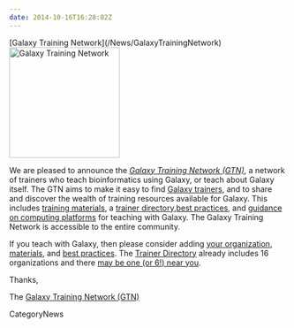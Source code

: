 ```yaml
---
date: 2014-10-16T16:28:02Z
---
```

<div class='newsItemHeader'>[Galaxy Training Network](/News/GalaxyTrainingNetwork)</div>

<div class='right'><a href='/Teach'><img src='/Images/Logos/GTNLogo600.png' alt='Galaxy Training Network' width="200" /></a></div>

We are pleased to announce the *[Galaxy Training Network (GTN)](/Teach/GTN)*, a network of trainers who teach bioinformatics using Galaxy, or teach about Galaxy itself.  The GTN aims to make it easy to find [Galaxy trainers](/Teach/Trainers), and to share and discover the wealth of training resources available for Galaxy.  This includes [training materials](/Teach/Resources), a [trainer directory](/Teach/Trainers),[best practices](/Teach/BestPractices), and [guidance on computing platforms](/Teach/ComputingPlatforms) for teaching with Galaxy.  The Galaxy Training Network is accessible to the entire community.  

If you teach with Galaxy, then please consider adding [your organization](/Teach/Trainers#add-a-trainer), [materials](/Teach/Resources#add-a-training-resource), and [best practices](/Teach/BestPractices). The [Trainer Directory](/Teach/Trainers) already includes 16 organizations and there [may be one (or 6!) near you](http://bit.ly/gxytrnmap).

Thanks,

The [Galaxy Training Network (GTN)](/Teach/Trainers)


CategoryNews
